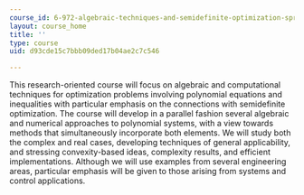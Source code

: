 ```yaml
---
course_id: 6-972-algebraic-techniques-and-semidefinite-optimization-spring-2006
layout: course_home
title: ''
type: course
uid: d93cde15c7bbb09ded17b04ae2c7c546

---
```

This research-oriented course will focus on algebraic and computational techniques for optimization problems involving polynomial equations and inequalities with particular emphasis on the connections with semidefinite optimization. The course will develop in a parallel fashion several algebraic and numerical approaches to polynomial systems, with a view towards methods that simultaneously incorporate both elements. We will study both the complex and real cases, developing techniques of general applicability, and stressing convexity-based ideas, complexity results, and efficient implementations. Although we will use examples from several engineering areas, particular emphasis will be given to those arising from systems and control applications.
